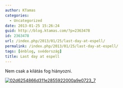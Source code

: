 ```yaml
---
author: KTamas
categories:
  - Uncategorized
date: 2013-01-25 15:26:24
guid: http://blog.ktamas.com/?p=2363478
id: 2363478
url: /index.php/2013/01/25/last-day-at-espell/
permalink: /index.php/2013/01/25/last-day-at-espell/
tags: [énblog, svédország]
title: Last day at espell
---
```


Nem csak a kilátás fog hiányozni.

[<img src="/wp-content/uploads/2013/01/02d6254866d311e2855922000a9e0723_7.jpg" alt="02d6254866d311e2855922000a9e0723_7" width="612" height="612" class="aligncenter size-full wp-image-2363480" srcset="/wp-content/uploads/2013/01/02d6254866d311e2855922000a9e0723_7.jpg 612w, /wp-content/uploads/2013/01/02d6254866d311e2855922000a9e0723_7-150x150.jpg 150w, /wp-content/uploads/2013/01/02d6254866d311e2855922000a9e0723_7-300x300.jpg 300w" sizes="(max-width: 612px) 100vw, 612px" />](/wp-content/uploads/2013/01/02d6254866d311e2855922000a9e0723_7.jpg)

